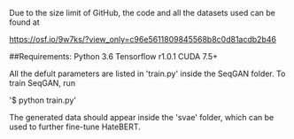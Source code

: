 Due to the size limit of GitHub, the code and all the datasets used can be found at 

https://osf.io/9w7ks/?view_only=c96e5611809845568b8c0d81acdb2b46


##Requirements: 
  Python 3.6
  Tensorflow r1.0.1
  CUDA 7.5+
  
All the defult parameters are listed in 'train.py' inside the SeqGAN folder. To train SeqGAN, run

'$ python train.py'

The generated data should appear inside the 'svae' folder, which can be used to further fine-tune HateBERT. 
